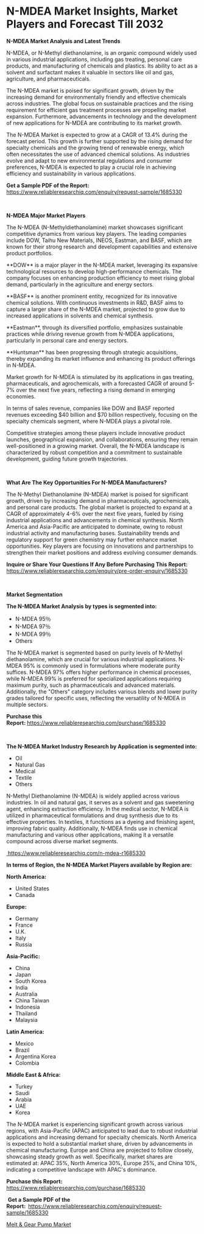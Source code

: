 <p><h1>N-MDEA Market Insights, Market Players and Forecast Till 2032</h1></p><p><strong>N-MDEA Market Analysis and Latest Trends</strong></p>
<p><p>N-MDEA, or N-Methyl diethanolamine, is an organic compound widely used in various industrial applications, including gas treating, personal care products, and manufacturing of chemicals and plastics. Its ability to act as a solvent and surfactant makes it valuable in sectors like oil and gas, agriculture, and pharmaceuticals.</p><p>The N-MDEA market is poised for significant growth, driven by the increasing demand for environmentally friendly and effective chemicals across industries. The global focus on sustainable practices and the rising requirement for efficient gas treatment processes are propelling market expansion. Furthermore, advancements in technology and the development of new applications for N-MDEA are contributing to its market growth.</p><p>The N-MDEA Market is expected to grow at a CAGR of 13.4% during the forecast period. This growth is further supported by the rising demand for specialty chemicals and the growing trend of renewable energy, which often necessitates the use of advanced chemical solutions. As industries evolve and adapt to new environmental regulations and consumer preferences, N-MDEA is expected to play a crucial role in achieving efficiency and sustainability in various applications.</p></p>
<p><strong>Get a Sample PDF of the Report:&nbsp;</strong> <a href="https://www.reliableresearchiq.com/enquiry/request-sample/1685330?utm_campaign=3567&utm_medium=2&utm_source=Github&utm_content=ia&utm_term=26032025&utm_id=n-mdea">https://www.reliableresearchiq.com/enquiry/request-sample/1685330</a></p>
<p>&nbsp;</p>
<p><strong>N-MDEA Major Market Players</strong></p>
<p><p>The N-MDEA (N-Methyldiethanolamine) market showcases significant competitive dynamics from various key players. The leading companies include DOW, Taihu New Materials, INEOS, Eastman, and BASF, which are known for their strong research and development capabilities and extensive product portfolios.</p><p>**DOW** is a major player in the N-MDEA market, leveraging its expansive technological resources to develop high-performance chemicals. The company focuses on enhancing production efficiency to meet rising global demand, particularly in the agriculture and energy sectors.</p><p>**BASF** is another prominent entity, recognized for its innovative chemical solutions. With continuous investments in R&D, BASF aims to capture a larger share of the N-MDEA market, projected to grow due to increased applications in solvents and chemical synthesis.</p><p>**Eastman**, through its diversified portfolio, emphasizes sustainable practices while driving revenue growth from N-MDEA applications, particularly in personal care and energy sectors.</p><p>**Huntsman** has been progressing through strategic acquisitions, thereby expanding its market influence and enhancing its product offerings in N-MDEA. </p><p>Market growth for N-MDEA is stimulated by its applications in gas treating, pharmaceuticals, and agrochemicals, with a forecasted CAGR of around 5-7% over the next five years, reflecting a rising demand in emerging economies.</p><p>In terms of sales revenue, companies like DOW and BASF reported revenues exceeding $40 billion and $70 billion respectively, focusing on the specialty chemicals segment, where N-MDEA plays a pivotal role. </p><p>Competitive strategies among these players include innovative product launches, geographical expansion, and collaborations, ensuring they remain well-positioned in a growing market. Overall, the N-MDEA landscape is characterized by robust competition and a commitment to sustainable development, guiding future growth trajectories.</p></p>
<p>&nbsp;</p>
<p><strong>What Are The Key Opportunities For N-MDEA Manufacturers?</strong></p>
<p><p>The N-Methyl Diethanolamine (N-MDEA) market is poised for significant growth, driven by increasing demand in pharmaceuticals, agrochemicals, and personal care products. The global market is projected to expand at a CAGR of approximately 4-6% over the next five years, fueled by rising industrial applications and advancements in chemical synthesis. North America and Asia-Pacific are anticipated to dominate, owing to robust industrial activity and manufacturing bases. Sustainability trends and regulatory support for green chemistry may further enhance market opportunities. Key players are focusing on innovations and partnerships to strengthen their market positions and address evolving consumer demands.</p></p>
<p><strong>Inquire or Share Your Questions If Any Before Purchasing This Report:</strong> <a href="https://www.reliableresearchiq.com/enquiry/pre-order-enquiry/1685330?utm_campaign=3567&utm_medium=2&utm_source=Github&utm_content=ia&utm_term=26032025&utm_id=n-mdea">https://www.reliableresearchiq.com/enquiry/pre-order-enquiry/1685330</a></p>
<p>&nbsp;</p>
<p><strong>Market Segmentation</strong></p>
<p><strong>The N-MDEA Market Analysis by types is segmented into:</strong></p>
<p><ul><li>N-MDEA 95％</li><li>N-MDEA 97％</li><li>N-MDEA 99％</li><li>Others</li></ul></p>
<p><p>The N-MDEA market is segmented based on purity levels of N-Methyl diethanolamine, which are crucial for various industrial applications. N-MDEA 95% is commonly used in formulations where moderate purity suffices. N-MDEA 97% offers higher performance in chemical processes, while N-MDEA 99% is preferred for specialized applications requiring maximum purity, such as pharmaceuticals and advanced materials. Additionally, the "Others" category includes various blends and lower purity grades tailored for specific uses, reflecting the versatility of N-MDEA in multiple sectors.</p></p>
<p><strong>Purchase this Report:&nbsp;</strong><a href="https://www.reliableresearchiq.com/purchase/1685330?utm_campaign=3567&utm_medium=2&utm_source=Github&utm_content=ia&utm_term=26032025&utm_id=n-mdea">https://www.reliableresearchiq.com/purchase/1685330</a></p>
<p>&nbsp;</p>
<p><strong>The N-MDEA Market Industry Research by Application is segmented into:</strong></p>
<p><ul><li>Oil</li><li>Natural Gas</li><li>Medical</li><li>Textile</li><li>Others</li></ul></p>
<p><p>N-Methyl Diethanolamine (N-MDEA) is widely applied across various industries. In oil and natural gas, it serves as a solvent and gas sweetening agent, enhancing extraction efficiency. In the medical sector, N-MDEA is utilized in pharmaceutical formulations and drug synthesis due to its effective properties. In textiles, it functions as a dyeing and finishing agent, improving fabric quality. Additionally, N-MDEA finds use in chemical manufacturing and various other applications, making it a versatile compound across diverse market segments.</p></p>
<p><a href="https://www.reliableresearchiq.com/n-mdea-r1685330?utm_campaign=3567&utm_medium=2&utm_source=Github&utm_content=ia&utm_term=26032025&utm_id=n-mdea">&nbsp;https://www.reliableresearchiq.com/n-mdea-r1685330</a></p>
<p><strong>In terms of Region, the N-MDEA Market Players available by Region are:</strong></p>
<p>
    <p> <strong> North America: </strong>
        <ul>
            <li>United States</li>
            <li>Canada</li>
        </ul>
        </p> 
    <p> <strong> Europe: </strong>
        <ul>
            <li>Germany</li>
            <li>France</li>
            <li>U.K.</li>
            <li>Italy</li>
            <li>Russia</li>
        </ul>
        </p> 
    <p> <strong> Asia-Pacific: </strong>
        <ul>
            <li>China</li>
            <li>Japan</li>
            <li>South Korea</li>
            <li>India</li>
            <li>Australia</li>
            <li>China Taiwan</li>
            <li>Indonesia</li>
            <li>Thailand</li>
            <li>Malaysia</li>
        </ul>
        </p> 
    <p> <strong> Latin America: </strong>
        <ul>
            <li>Mexico</li>
            <li>Brazil</li>
            <li>Argentina Korea</li>
            <li>Colombia</li>
        </ul>
        </p> 
    <p> <strong> Middle East & Africa: </strong>
        <ul>
            <li>Turkey</li>
            <li>Saudi</li>
            <li>Arabia</li>
            <li>UAE</li>
            <li>Korea</li>
        </ul>
    </p>
    </p>
<p><p>The N-MDEA market is experiencing significant growth across various regions, with Asia-Pacific (APAC) anticipated to lead due to robust industrial applications and increasing demand for specialty chemicals. North America is expected to hold a substantial market share, driven by advancements in chemical manufacturing. Europe and China are projected to follow closely, showcasing steady growth as well. Specifically, market shares are estimated at: APAC 35%, North America 30%, Europe 25%, and China 10%, indicating a competitive landscape with APAC's dominance.</p></p>
<p><strong>Purchase this Report: </strong><a href="https://www.reliableresearchiq.com/purchase/1685330?utm_campaign=3567&utm_medium=2&utm_source=Github&utm_content=ia&utm_term=26032025&utm_id=n-mdea">https://www.reliableresearchiq.com/purchase/1685330</a></p>
<p>&nbsp;<strong>Get a Sample PDF of the Report:&nbsp;&nbsp;</strong><a href="https://www.reliableresearchiq.com/enquiry/request-sample/1685330?utm_campaign=3567&utm_medium=2&utm_source=Github&utm_content=ia&utm_term=26032025&utm_id=n-mdea">https://www.reliableresearchiq.com/enquiry/request-sample/1685330</a></p>
<p><strong></strong></p>
<p><p><a href="https://github.com/lemiranajd/Market-Research-Report-List-1/blob/main/melt-gear-pump-market.md?utm_campaign=3567&utm_medium=2&utm_source=Github&utm_content=ia&utm_term=26032025&utm_id=n-mdea">Melt & Gear Pump Market</a></p></p>